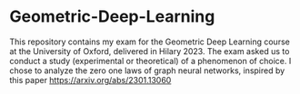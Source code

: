 # Geometric-Deep-Learning
This repository contains my exam for the Geometric Deep Learning course at the University of Oxford, delivered in Hilary 2023. The exam asked us to conduct a study (experimental or theoretical) of a phenomenon of choice. I chose to analyze the zero one laws of graph neural networks, inspired by this paper https://arxiv.org/abs/2301.13060

